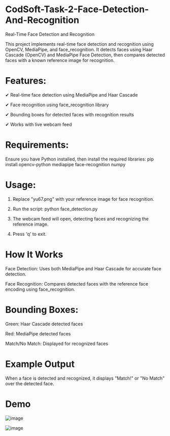 # CodSoft-Task-2-Face-Detection-And-Recognition
Real-Time Face Detection and Recognition

This project implements real-time face detection and recognition using OpenCV, MediaPipe, and face_recognition. It detects faces using Haar Cascade (OpenCV) and MediaPipe Face Detection, then compares detected faces with a known reference image for recognition.

# Features:

✔ Real-time face detection using MediaPipe and Haar Cascade

✔ Face recognition using face_recognition library

✔ Bounding boxes for detected faces with recognition results

✔ Works with live webcam feed

# Requirements:

Ensure you have Python installed, then install the required libraries:
pip install opencv-python mediapipe face-recognition numpy

# Usage:

1. Replace "yu67.png" with your reference image for face recognition.
 
2. Run the script:
python face_detection.py

4. The webcam feed will open, detecting faces and recognizing the reference image.
 
5. Press 'q' to exit.

# How It Works

Face Detection: Uses both MediaPipe and Haar Cascade for accurate face detection.

Face Recognition: Compares detected faces with the reference face encoding using face_recognition.

# Bounding Boxes:

Green: Haar Cascade detected faces

Red: MediaPipe detected faces

Match/No Match: Displayed for recognized faces

# Example Output

When a face is detected and recognized, it displays "Match!" or "No Match" over the detected face.

# Demo

![image](https://github.com/user-attachments/assets/168e1413-95df-4630-b6ac-d2e99e0e23fe)


![image](https://github.com/user-attachments/assets/0e9c003b-c441-40a3-bb2a-6dc6a787348e)




